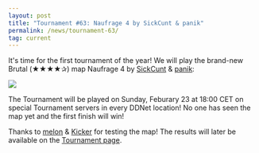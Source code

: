 ```yaml
---
layout: post
title: "Tournament #63: Naufrage 4 by SickCunt & panik"
permalink: /news/tournament-63/
tag: current
---
```


It's time for the first tournament of the year! We will play the brand-new Brutal (★★★★✰) map Naufrage 4 by [SickCunt](https://ddnet.org/mappers/SickCunt/) & [panik](https://ddnet.org/mappers/panik/):

[<img class="demo" src="/Naufrage_4.png" />](/Naufrage_4.png)

The Tournament will be played on Sunday, Feburary 23 at 18:00 CET on special Tournament servers in every DDNet location! No one has seen the map yet and the first finish will win!

Thanks to [meloƞ](/players/melo-414-/) & [Kicker](/mappers/Kicker/) for testing the map! The results will later be available on the [Tournament page](/tournaments/63/).
